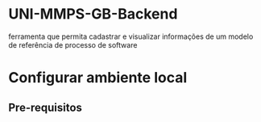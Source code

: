 # UNI-MMPS-GB-Backend
ferramenta que permita cadastrar e visualizar informações de um modelo de referência de processo de software

# Configurar ambiente local
## Pre-requisitos
